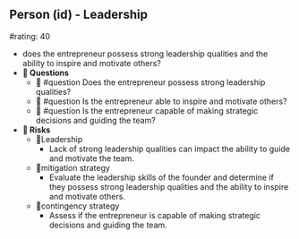 ## Person (id) - Leadership
#rating: 40
- does the entrepreneur possess strong leadership qualities and the ability to inspire and motivate others?
- **💭 Questions**
  - 💭 #question Does the entrepreneur possess strong leadership qualities?
  - 💭 #question Is the entrepreneur able to inspire and motivate others?
  - 💭 #question Is the entrepreneur capable of making strategic decisions and guiding the team?
- **🚨 Risks**
  - 🚨Leadership
    - Lack of strong leadership qualities can impact the ability to guide and motivate the team.
  - 🚨mitigation strategy
    - Evaluate the leadership skills of the founder and determine if they possess strong leadership qualities and the ability to inspire and motivate others.
  - 🚨contingency strategy
    - Assess if the entrepreneur is capable of making strategic decisions and guiding the team.


